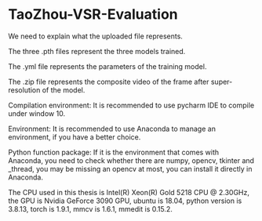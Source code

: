 # TaoZhou-VSR-Evaluation
We need to explain what the uploaded file represents.

The three .pth files represent the three models trained.

The .yml file represents the parameters of the training model.

The .zip file represents the composite video of the frame after super-resolution of the model. 

Compilation environment: It is recommended to use pycharm IDE to compile under window 10.

Environment: It is recommended to use Anaconda to manage an environment, if you have a better choice.

Python function package: If it is the environment that comes with Anaconda, you need to check whether there are numpy, opencv, tkinter and _thread, you may be missing an opencv at most, you can install it directly in Anaconda.

The CPU used in this thesis is Intel(R) Xeon(R) Gold 5218 CPU @ 2.30GHz, the GPU is Nvidia GeForce 3090 GPU, ubuntu is 18.04, python version is 3.8.13, torch is 1.9.1, mmcv is 1.6.1, mmedit is 0.15.2.
